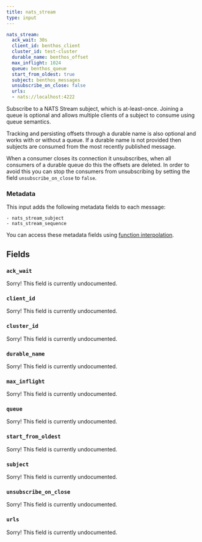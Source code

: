 ```yaml
---
title: nats_stream
type: input
---
```


```yaml
nats_stream:
  ack_wait: 30s
  client_id: benthos_client
  cluster_id: test-cluster
  durable_name: benthos_offset
  max_inflight: 1024
  queue: benthos_queue
  start_from_oldest: true
  subject: benthos_messages
  unsubscribe_on_close: false
  urls:
  - nats://localhost:4222
```

Subscribe to a NATS Stream subject, which is at-least-once. Joining a queue is
optional and allows multiple clients of a subject to consume using queue
semantics.

Tracking and persisting offsets through a durable name is also optional and
works with or without a queue. If a durable name is not provided then subjects
are consumed from the most recently published message.

When a consumer closes its connection it unsubscribes, when all consumers of a
durable queue do this the offsets are deleted. In order to avoid this you can
stop the consumers from unsubscribing by setting the field
`unsubscribe_on_close` to `false`.

### Metadata

This input adds the following metadata fields to each message:

``` text
- nats_stream_subject
- nats_stream_sequence
```

You can access these metadata fields using
[function interpolation](../config_interpolation.md#metadata).

## Fields

### `ack_wait`

Sorry! This field is currently undocumented.

### `client_id`

Sorry! This field is currently undocumented.

### `cluster_id`

Sorry! This field is currently undocumented.

### `durable_name`

Sorry! This field is currently undocumented.

### `max_inflight`

Sorry! This field is currently undocumented.

### `queue`

Sorry! This field is currently undocumented.

### `start_from_oldest`

Sorry! This field is currently undocumented.

### `subject`

Sorry! This field is currently undocumented.

### `unsubscribe_on_close`

Sorry! This field is currently undocumented.

### `urls`

Sorry! This field is currently undocumented.

